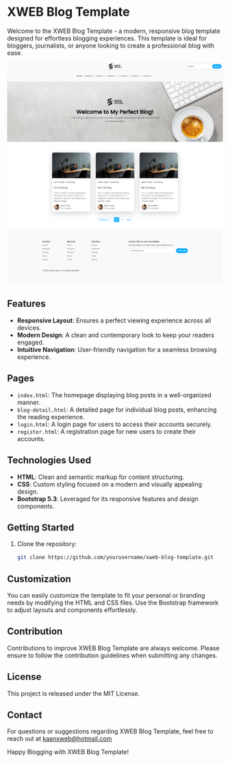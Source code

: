 ﻿# XWEB Blog Template

Welcome to the XWEB Blog Template - a modern, responsive blog template designed for effortless blogging experiences. This template is ideal for bloggers, journalists, or anyone looking to create a professional blog with ease.

![XWEB Blog Template Demo](assets/img/demo.png)

## Features

- **Responsive Layout**: Ensures a perfect viewing experience across all devices.
- **Modern Design**: A clean and contemporary look to keep your readers engaged.
- **Intuitive Navigation**: User-friendly navigation for a seamless browsing experience.

## Pages

- `index.html`: The homepage displaying blog posts in a well-organized manner.
- `blog-detail.html`: A detailed page for individual blog posts, enhancing the reading experience.
- `login.html`: A login page for users to access their accounts securely.
- `register.html`: A registration page for new users to create their accounts.

## Technologies Used

- **HTML**: Clean and semantic markup for content structuring.
- **CSS**: Custom styling focused on a modern and visually appealing design.
- **Bootstrap 5.3**: Leveraged for its responsive features and design components.

## Getting Started

1. Clone the repository:
   ```bash
   git clone https://github.com/yourusername/xweb-blog-template.git

## Customization
You can easily customize the template to fit your personal or branding needs by modifying the HTML and CSS files. Use the Bootstrap framework to adjust layouts and components effortlessly.

## Contribution
Contributions to improve XWEB Blog Template are always welcome. Please ensure to follow the contribution guidelines when submitting any changes.

## License
This project is released under the MIT License.

## Contact
For questions or suggestions regarding XWEB Blog Template, feel free to reach out at kaanxweb@hotmail.com

Happy Blogging with XWEB Blog Template!



